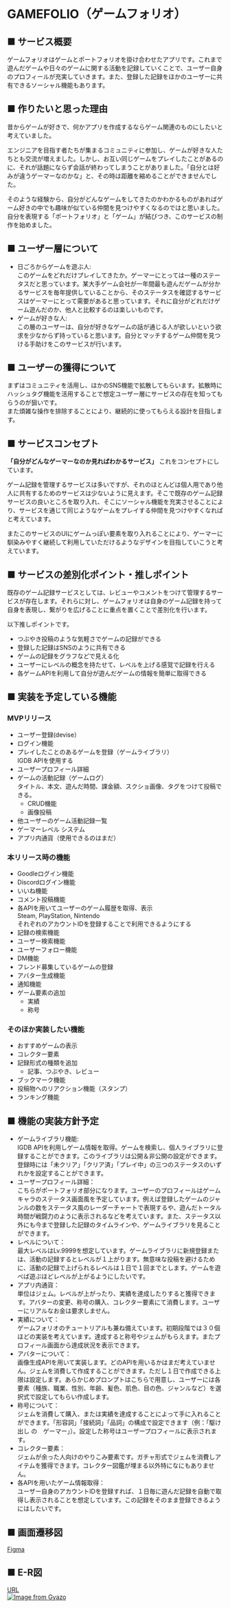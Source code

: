# GAMEFOLIO（ゲームフォリオ）
## ■ サービス概要
ゲームフォリオはゲームとポートフォリオを掛け合わせたアプリです。これまで遊んだゲームや日々のゲームに関する活動を記録していくことで、ユーザー自身のプロフィールが充実していきます。また、登録した記録をほかのユーザーに共有できるソーシャル機能もあります。
## ■ 作りたいと思った理由
昔からゲームが好きで、何かアプリを作成するならゲーム関連のものにしたいと考えていました。

エンジニアを目指す者たちが集まるコミュニティに参加し、ゲームが好きな人たちとも交流が増えました。しかし、お互い同じゲームをプレイしたことがあるのに、それが話題にならず会話が終わってしまうことがありました。「自分とは好みが違うゲーマーなのかな」と、その時は距離を縮めることができませんでした。

そのような経験から、自分がどんなゲームをしてきたのかわかるものがあればゲーム好きの中でも趣味が似ている仲間を見つけやすくなるのではと思いました。自分を表現する「ポートフォリオ」と「ゲーム」が結びつき、このサービスの制作を始めました。
## ■ ユーザー層について
- 日ごろからゲームを遊ぶ人:<br>このゲームをどれだけプレイしてきたか。ゲーマーにとっては一種のステータスだと思っています。某大手ゲーム会社が一年間最も遊んだゲームが分かるサービスを毎年提供していることから、そのステータスを確認するサービスはゲーマーにとって需要があると思っています。それに自分がどれだけゲーム遊んだのか、他人と比較するのは楽しいものです。
- ゲームが好きな人:<br>この層のユーザーは、自分が好きなゲームの話が通じる人が欲しいという欲求を少なからず持っていると思います。自分とマッチするゲーム仲間を見つける手助けをこのサービスが行います。
## ■ ユーザーの獲得について
まずはコミュニティを活用し、ほかのSNS機能で拡散してもらいます。拡散時にハッシュタグ機能を活用することで想定ユーザー層にサービスの存在を知ってもらうのが狙いです。<br>また煩雑な操作を排除することにより、継続的に使ってもらえる設計を目指します。
## ■ サービスコンセプト
**「自分がどんなゲーマーなのか見ればわかるサービス」**
これをコンセプトにしています。

ゲーム記録を管理するサービスは多いですが、それのほとんどは個人用であり他人に共有するためのサービスは少ないように見えます。そこで既存のゲーム記録サービスの良いところを取り入れ、そこにソーシャル機能を充実させることにより、サービスを通じて同じようなゲームをプレイする仲間を見つけやすくなればと考えています。

またこのサービスのUIにゲームっぽい要素を取り入れることにより、ゲーマーに馴染みやすく継続して利用していただけるようなデザインを目指していこうと考えています。
## ■ サービスの差別化ポイント・推しポイント
既存のゲーム記録サービスとしては、レビューやコメントをつけて管理するサービスが存在します。それらに対し、ゲームフォリオは自身のゲーム記録を持って自身を表現し、繋がりを広げることに重点を置くことで差別化を行います。

以下推しポイントです。
- つぶやき投稿のような気軽さでゲームの記録ができる
- 登録した記録はSNSのように共有できる
- ゲームの記録をグラフなどで見える化
- ユーザーにレベルの概念を持たせて、レベルを上げる感覚で記録を行える
- 各ゲームAPIを利用して自分が遊んだゲームの情報を簡単に取得できる
## ■ 実装を予定している機能
### MVPリリース
- ユーザー登録(devise）
- ログイン機能
- プレイしたことのあるゲームを登録（ゲームライブラリ）
  <br>IGDB APIを使用する
- ユーザープロフィール詳細
- ゲームの活動記録（ゲームログ）
<br>タイトル、本文、遊んだ時間、課金額、スクショ画像、タグをつけて投稿できる。
  - CRUD機能
  - 画像投稿
- 他ユーザーのゲーム活動記録一覧
- ゲーマーレベル システム
- アプリ内通貨（使用できるのはまだ）
### 本リリース時の機能
- Goodleログイン機能
- Discordログイン機能
- いいね機能
- コメント投稿機能
- 各APIを用いてユーザーのゲーム履歴を取得、表示
<br>Steam, PlayStation, Nintendo<br>それぞれのアカウントIDを登録することで利用できるようにする
- 記録の検索機能
- ユーザー検索機能
- ユーザーフォロー機能
- DM機能
- フレンド募集しているゲームの登録
- アバター生成機能
- 通知機能
- ゲーム要素の追加
  - 実績
  - 称号
### そのほか実装したい機能
- おすすめゲームの表示
- コレクター要素
- 記録形式の種類を追加
  - 記事、つぶやき、レビュー
- ブックマーク機能
- 投稿物へのリアクション機能（スタンプ）
- ランキング機能

## ■ 機能の実装方針予定
- ゲームライブラリ機能:
<br>IGDB APIを利用しゲーム情報を取得。ゲームを検索し、個人ライブラリに登録することができます。このライブラリは公開＆非公開の設定ができます。登録時には「未クリア」「クリア済」「プレイ中」の三つのステータスのいずれかを設定することができます。
- ユーザープロフィール詳細：
<br>こちらがポートフォリオ部分になります。ユーザーのプロフィールはゲームキャラのステータス画面風を予定しています。例えば登録したゲームのジャンルの数をステータス風のレーダーチャートで表現するや、遊んだトータル時間が戦闘力のように表示されるなどを考えています。また、ステータス以外にも今まで登録した記録のタイムラインや、ゲームライブラリを見ることができます。
- レベルについて：
<br>最大レベルはLv.9999を想定しています。ゲームライブラリに新規登録または、活動の記録するとレベルが１上がります。無意味な投稿を避けるために、活動の記録で上げられるレベルは１日で１回までとします。ゲームを遊べば遊ぶほどレベルが上がるようにしたいです。
- アプリ内通貨：
<br>単位はジェム。レベルが上がったり、実績を達成したりすると獲得できます。アバターの変更、称号の購入、コレクター要素にて消費します。ユーザーにリアルなお金は要求しません。
- 実績について：
<br>ゲームフォリオのチュートリアルも兼ね備えています。初期段階では３０個ほどの実装を考えています。達成すると称号やジェムがもらえます。またプロフィール画面から達成状況を表示できます。
- アバターについて：
<br>画像生成APIを用いて実装します。どのAPIを用いるかはまだ考えていません。ジェムを消費して作成することができます。ただし１日で作成できる上限は設定します。あらかじめプロンプトはこちらで用意し、ユーザーには各要素（種族、職業、性別、年齢、髪色、肌色、目の色、ジャンルなど）を選択式で設定してもらい作成します。
- 称号について：
<br>ジェムを消費して購入、または実績を達成することによって手に入れることができます。「形容詞」「接続詞」「品詞」の構成で設定できます（例：「駆け出し の　ゲーマー」）。設定した称号はユーザープロフィールに表示されます。
- コレクター要素：
<br>ジェムが余った人向けのやりこみ要素です。ガチャ形式でジェムを消費しアイテムを獲得できます。コレクター図鑑が埋まる以外特になにもありません。
- 各APIを用いたゲーム情報取得：
<br>ユーザー自身のアカウントIDを登録すれば、１日毎に遊んだ記録を自動で取得し表示されることを想定しています。この記録をそのまま登録できるようにはしたいです。
## ■ 画面遷移図
[Figma](https://www.figma.com/design/c6yptGLsBiAPzElvSWo7IT/%E3%82%B2%E3%83%BC%E3%83%A0%E3%83%95%E3%82%A9%E3%83%AA%E3%82%AA?node-id=0-1&t=5zp40octv6rGFT0H-1)
## ■ E-R図
[URL](https://drive.google.com/file/d/1EV_svL9I-K4_CLjvoEyoXjjnHQoK_HPy/view?usp=sharing)<br>
[![Image from Gyazo](https://i.gyazo.com/89e7fe4e0944b263b3dc9dfe1c089af4.png)](https://gyazo.com/89e7fe4e0944b263b3dc9dfe1c089af4)
